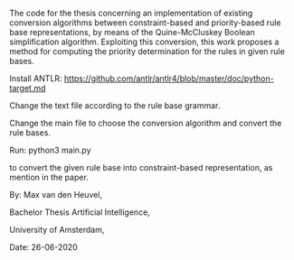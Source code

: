 The code for the thesis concerning an implementation of existing conversion algorithms between constraint-based and 
priority-based rule base representations, 
by means of the Quine-McCluskey Boolean simplification algorithm.
Exploiting this conversion, this work proposes a method for computing the priority 
determination for the rules in given rule bases.

Install ANTLR:
https://github.com/antlr/antlr4/blob/master/doc/python-target.md


Change the text file according to the rule base grammar.

Change the main file to choose the conversion algorithm and convert the rule bases.

Run: python3 main.py

to convert the given rule base into constraint-based representation,
as mention in the paper.

By: Max van den Heuvel,

Bachelor Thesis Artificial Intelligence,

University of Amsterdam,

Date: 26-06-2020

